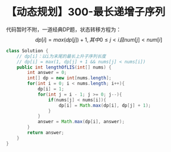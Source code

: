# 【动态规划】300-最长递增子序列

代码暂时不附，一道经典DP题，状态转移方程为：
$$
dp[i]=max(dp[j])+1,其中0≤j<i且num[j]<num[i]
$$

```java
class Solution {
    // dp[i]：以i为末尾的最长上升子序列长度
    // dp[i] = max(1, dp[j] + 1 && nums[j] < nums[i])
    public int lengthOfLIS(int[] nums) {
        int answer = 0;
        int[] dp = new int[nums.length];
        for(int i = 0; i < nums.length; i++){
            dp[i] = 1;
            for(int j = i - 1; j >= 0; j--){
                if(nums[j] < nums[i]){
                    dp[i] = Math.max(dp[i], dp[j] + 1);
                }
            }
            answer = Math.max(dp[i], answer);
        }
        return answer;
    }
}
```

